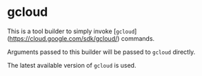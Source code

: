 # gcloud

This is a tool builder to simply invoke [`gcloud`]
(https://cloud.google.com/sdk/gcloud/) commands.

Arguments passed to this builder will be passed to `gcloud` directly.

The latest available version of `gcloud` is used.
